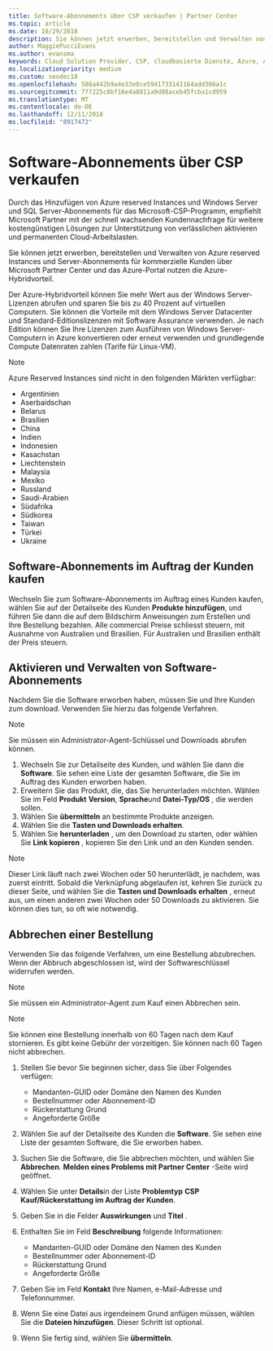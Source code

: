 ```yaml
---
title: Software-Abonnements über CSP verkaufen | Partner Center
ms.topic: article
ms.date: 10/29/2018
description: Sie können jetzt erwerben, bereitstellen und Verwalten von Azure reserved Instances und Server-Abonnements für kommerzielle Kunden über Microsoft Partner Center und das Azure-Portal nutzen die Azure-Hybridvorteil.
author: MaggiePucciEvans
ms.author: evansma
keywords: Cloud Solution Provider, CSP, cloudbasierte Dienste, Azure, Azure RI, Windows Server, SQL Server, Software-Abonnements
ms.localizationpriority: medium
ms.custom: seodec18
ms.openlocfilehash: 508a442b9a4e33e0ce5941733141164add306a1c
ms.sourcegitcommit: 777225c8bf16e4a8811a9d88aceb45fcba1cd959
ms.translationtype: MT
ms.contentlocale: de-DE
ms.lasthandoff: 12/11/2018
ms.locfileid: "8917472"
---
```

# <a name="sell-software-subscriptions-through-csp"></a>Software-Abonnements über CSP verkaufen

Durch das Hinzufügen von Azure reserved Instances und Windows Server und SQL Server-Abonnements für das Microsoft-CSP-Programm, empfiehlt Microsoft Partner mit der schnell wachsenden Kundennachfrage für weitere kostengünstigen Lösungen zur Unterstützung von verlässlichen aktivieren und permanenten Cloud-Arbeitslasten. 

Sie können jetzt erwerben, bereitstellen und Verwalten von Azure reserved Instances und Server-Abonnements für kommerzielle Kunden über Microsoft Partner Center und das Azure-Portal nutzen die Azure-Hybridvorteil. 

Der Azure-Hybridvorteil können Sie mehr Wert aus der Windows Server-Lizenzen abrufen und sparen Sie bis zu 40 Prozent auf virtuellen Computern. Sie können die Vorteile mit dem Windows Server Datacenter und Standard-Editionslizenzen mit Software Assurance verwenden. Je nach Edition können Sie Ihre Lizenzen zum Ausführen von Windows Server-Computern in Azure konvertieren oder erneut verwenden und grundlegende Compute Datenraten zahlen (Tarife für Linux-VM).

> [!NOTE]  
> Azure Reserved Instances sind nicht in den folgenden Märkten verfügbar:  
> * Argentinien
> * Aserbaidschan
> * Belarus
> * Brasilien
> * China
> * Indien
> * Indonesien
> * Kasachstan
> * Liechtenstein
> * Malaysia
> * Mexiko
> * Russland
> * Saudi-Arabien
> * Südafrika
> * Südkorea
> * Taiwan
> * Türkei
> * Ukraine

## <a name="buy-software-subscriptions-on-behalf-of-customers"></a>Software-Abonnements im Auftrag der Kunden kaufen

Wechseln Sie zum Software-Abonnements im Auftrag eines Kunden kaufen, wählen Sie auf der Detailseite des Kunden **Produkte hinzufügen**, und führen Sie dann die auf dem Bildschirm Anweisungen zum Erstellen und Ihre Bestellung bezahlen. Alle commercial Preise schliesst steuern, mit Ausnahme von Australien und Brasilien. Für Australien und Brasilien enthält der Preis steuern.


## <a name="activate-and-manage-software-subscriptions"></a>Aktivieren und Verwalten von Software-Abonnements

Nachdem Sie die Software erworben haben, müssen Sie und Ihre Kunden zum download. Verwenden Sie hierzu das folgende Verfahren. 

>[!NOTE]
>Sie müssen ein Administrator-Agent-Schlüssel und Downloads abrufen können. 

1. Wechseln Sie zur Detailseite des Kunden, und wählen Sie dann die **Software**. Sie sehen eine Liste der gesamten Software, die Sie im Auftrag des Kunden erworben haben. 
2.  Erweitern Sie das Produkt, die, das Sie herunterladen möchten. Wählen Sie im Feld **Produkt** **Version**, **Sprache**und **Datei-Typ/OS** , die werden sollen. 
3.  Wählen Sie **übermitteln** an bestimmte Produkte anzeigen. 
4.  Wählen Sie die **Tasten und Downloads erhalten**. 
5.  Wählen Sie **herunterladen** , um den Download zu starten, oder wählen Sie **Link kopieren** , kopieren Sie den Link und an den Kunden senden. 

>[!NOTE]
>Dieser Link läuft nach zwei Wochen oder 50 herunterlädt, je nachdem, was zuerst eintritt. Sobald die Verknüpfung abgelaufen ist, kehren Sie zurück zu dieser Seite, und wählen Sie die **Tasten und Downloads erhalten** , erneut aus, um einen anderen zwei Wochen oder 50 Downloads zu aktivieren. Sie können dies tun, so oft wie notwendig. 


## <a name="cancel-a-purchase"></a>Abbrechen einer Bestellung
Verwenden Sie das folgende Verfahren, um eine Bestellung abzubrechen. Wenn der Abbruch abgeschlossen ist, wird der Softwareschlüssel widerrufen werden. 

>[!NOTE]
>Sie müssen ein Administrator-Agent zum Kauf einen Abbrechen sein. 

>[!NOTE]
>Sie können eine Bestellung innerhalb von 60 Tagen nach dem Kauf stornieren. Es gibt keine Gebühr der vorzeitigen. Sie können nach 60 Tagen nicht abbrechen. 

1.  Stellen Sie bevor Sie beginnen sicher, dass Sie über Folgendes verfügen: 
    -   Mandanten-GUID oder Domäne den Namen des Kunden
    -   Bestellnummer oder Abonnement-ID
    -   Rückerstattung Grund
    -   Angeforderte Größe

2.  Wählen Sie auf der Detailseite des Kunden die **Software**. Sie sehen eine Liste der gesamten Software, die Sie erworben haben. 

3.  Suchen Sie die Software, die Sie abbrechen möchten, und wählen Sie **Abbrechen**. **Melden eines Problems mit Partner Center** -Seite wird geöffnet. 

4.  Wählen Sie unter **Details**in der Liste **Problemtyp** **CSP Kauf/Rückerstattung im Auftrag der Kunden**.

5.  Geben Sie in die Felder **Auswirkungen** und **Titel** . 

6.  Enthalten Sie im Feld **Beschreibung** folgende Informationen: 
    -   Mandanten-GUID oder Domäne den Namen des Kunden
    -   Bestellnummer oder Abonnement-ID
    -   Rückerstattung Grund
    -   Angeforderte Größe

7.  Geben Sie im Feld **Kontakt** Ihre Namen, e-Mail-Adresse und Telefonnummer. 

8.  Wenn Sie eine Datei aus irgendeinem Grund anfügen müssen, wählen Sie die **Dateien hinzufügen**. Dieser Schritt ist optional. 

9.  Wenn Sie fertig sind, wählen Sie **übermitteln**.
